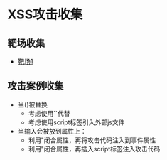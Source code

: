 # XSS攻击收集

## 靶场收集

- [靶场1](https://xss.haozi.me/#/0x01)


## 攻击案例收集

- 当()被替换
    - 考虑使用``代替
    - 考虑使用script标签引入外部js文件
- 当输入会被放到属性上：
    - 利用"闭合属性，再将攻击代码注入到事件属性
    - 利用"闭合属性，再插入script标签注入攻击代码